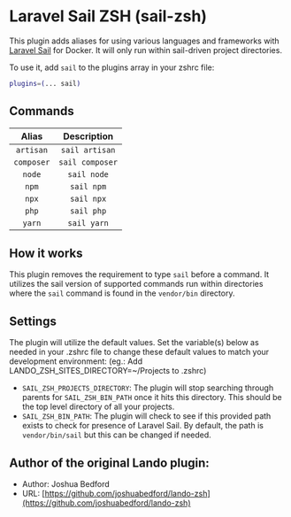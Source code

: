 # Laravel Sail ZSH (sail-zsh)

This plugin adds aliases for using various languages and frameworks with [Laravel Sail](https://laravel.com/docs/9.x/sail) for Docker. It will only run within sail-driven project directories.

To use it, add `sail` to the plugins array in your zshrc file:

```zsh
plugins=(... sail)
```

## Commands

| Alias      | Description     |
|:----------:|:---------------:|
| `artisan`  | `sail artisan`  |
| `composer` | `sail composer` |
| `node`     | `sail node`     |
| `npm`      | `sail npm`      |
| `npx`      | `sail npx`      |
| `php`      | `sail php`      |
| `yarn`     | `sail yarn`     |

## How it works

This plugin removes the requirement to type `sail` before a command. It utilizes the sail version of supported commands run within directories where the `sail` command is found in the `vendor/bin` directory.

## Settings

The plugin will utilize the default values. Set the variable(s) below as needed in your .zshrc file to change these default values to match your development environment: (eg.: Add LANDO_ZSH_SITES_DIRECTORY=~/Projects to .zshrc)

- `SAIL_ZSH_PROJECTS_DIRECTORY`: The plugin will stop searching through parents for `SAIL_ZSH_BIN_PATH` once it hits this directory. This should be the top level directory of all your projects.
- `SAIL_ZSH_BIN_PATH`: The plugin will check to see if this provided path exists to check for presence of Laravel Sail. By default, the path is `vendor/bin/sail` but this can be changed if needed.

## Author of the original Lando plugin:

- Author: Joshua Bedford
- URL: [https://github.com/joshuabedford/lando-zsh](https://github.com/joshuabedford/lando-zsh)

